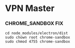 # VPN Master
### CHROME_SANDBOX FIX
```shell
cd node_modules/electron/dist
sudo chown root chrome-sandbox
sudo chmod 4755 chrome-sandbox
```